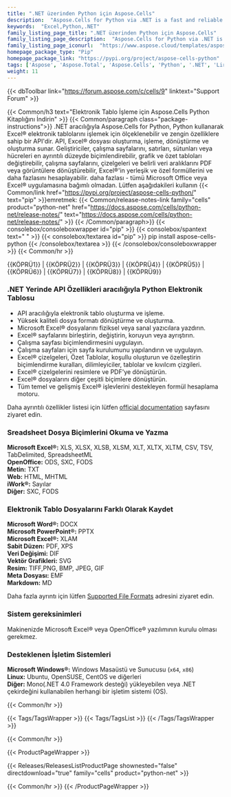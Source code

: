```yaml
---
title: ".NET üzerinden Python için Aspose.Cells"
description:  "Aspose.Cells for Python via .NET is a fast and reliable API for spreadsheet processing tasks. Developers can create simple or complex spreadsheets, manipulate as well as extract information from excel files. API reads multiple excel formats and can render worksheets to XPS, PDF, MHTML, HTML, Plain Text, images and more."
keywords:  "Excel,Python,.NET"
family_listing_page_title: ".NET üzerinden Python için Aspose.Cells"
family_listing_page_description:  "Aspose.Cells for Python via .NET is a fast and reliable API for spreadsheet processing tasks. Developers can read, write and manipulate Excel spreadsheets in their own Python applications."
family_listing_page_iconurl:  "https://www.aspose.cloud/templates/aspose/img/products/cells/aspose_cells-for-python-net.svg"
homepage_package_type: "Pip"
homepage_package_link: "https://pypi.org/project/aspose-cells-python"
tags: ['Aspose', 'Aspose.Total', 'Aspose.Cells', 'Python', '.NET', 'Lirary', 'XLS', 'XLSX', 'XLSB', 'XLSM', 'XLT', 'XLTX', 'XLTM', 'CSV', 'TSV', 'TabDelimited', 'SpreadsheetML', 'ODS', 'SXC', 'FODS', 'TXT', 'HTML', 'MHTML', 'Numbers', 'SXC', 'FODS', 'DOCX', 'PPTX', 'XLAM', 'PDF', 'XPS', 'DIF', 'SVG', 'TIFF,PNG', 'BMP', 'JPEG', 'GIF', 'EMF', 'Markdown', 'MD', 'Excel', 'OpenOffice', 'Word', 'PowerPoint', 'layout', 'Vector', 'Graphics', 'Image', 'meta', 'metafile', 'Windows', 'Linux', 'PIP']
weight: 11
---
```


{{< dbToolbar link="https://forum.aspose.com/c/cells/9" linktext="Support Forum" >}}

{{< Common/h3 text="Elektronik Tablo İşleme için Aspose.Cells Python Kitaplığını İndirin"  >}}
{{< Common/paragraph class="package-instructions">}}
.NET aracılığıyla Aspose.Cells for Python, Python kullanarak Excel® elektronik tablolarını işlemek için ölçeklenebilir ve zengin özelliklere sahip bir API'dir. API, Excel® dosyası oluşturma, işleme, dönüştürme ve oluşturma sunar. Geliştiriciler, çalışma sayfalarını, satırları, sütunları veya hücreleri en ayrıntılı düzeyde biçimlendirebilir, grafik ve özet tabloları değiştirebilir, çalışma sayfalarını, çizelgeleri ve belirli veri aralıklarını PDF veya görüntülere dönüştürebilir, Excel®'in yerleşik ve özel formüllerini ve daha fazlasını hesaplayabilir. daha fazlası - tümü Microsoft Office veya Excel® uygulamasına bağımlı olmadan.
Lütfen aşağıdakileri kullanın
{{< Common/link href="https://pypi.org/project/aspose-cells-python/" text="pip"  >}}emretmek:
{{< Common/release-notes-link family="cells" product="python-net" href="https://docs.aspose.com/cells/python-net/release-notes/" text="https://docs.aspose.com/cells/python-net/release-notes/"  >}}
{{< /Common/paragraph>}}
{{< consolebox/consoleboxwrapper id="pip" >}}
       {{< consolebox/spantext text=" " >}}
       {{< consolebox/textarea id="pip" >}} pip install aspose-cells-python {{< /consolebox/textarea >}}
{{< /consolebox/consoleboxwrapper >}}
{{< Common/hr >}}

{{KÖPRÜ1}} | {{KÖPRÜ2}} | {{KÖPRÜ3}} | {{KÖPRÜ4}} | {{KÖPRÜ5}} | {{KÖPRÜ6}} | {{KÖPRÜ7}} | {{KÖPRÜ8}} | {{KÖPRÜ9}}

### .NET Yerinde API Özellikleri aracılığıyla Python Elektronik Tablosu

- API aracılığıyla elektronik tablo oluşturma ve işleme.
- Yüksek kaliteli dosya formatı dönüştürme ve oluşturma.
- Microsoft Excel® dosyalarını fiziksel veya sanal yazıcılara yazdırın.
- Excel® sayfalarını birleştirin, değiştirin, koruyun veya ayrıştırın.
- Çalışma sayfası biçimlendirmesini uygulayın.
- Çalışma sayfaları için sayfa kurulumunu yapılandırın ve uygulayın.
- Excel® çizelgeleri, Özet Tablolar, koşullu oluşturun ve özelleştirin
  biçimlendirme kuralları, dilimleyiciler, tablolar ve kıvılcım çizgileri.
- Excel® çizelgelerini resimlere ve PDF'ye dönüştürün.
- Excel® dosyalarını diğer çeşitli biçimlere dönüştürün.
- Tüm temel ve gelişmiş Excel® işlevlerini destekleyen formül hesaplama motoru.

Daha ayrıntılı özellikler listesi için lütfen [official documentation](https://docs.aspose.com/cells/python-net/) sayfasını ziyaret edin.

### Sreadsheet Dosya Biçimlerini Okuma ve Yazma

**Microsoft Excel®:** XLS, XLSX, XLSB, XLSM, XLT, XLTX, XLTM, CSV, TSV, TabDelimited, SpreadsheetML\
**OpenOffice:** ODS, SXC, FODS\
**Metin:** TXT\
**Web:** HTML, MHTML\
**iWork®:** Sayılar\
**Diğer:** SXC, FODS

### Elektronik Tablo Dosyalarını Farklı Olarak Kaydet

**Microsoft Word®:** DOCX\
**Microsoft PowerPoint®:** PPTX\
**Microsoft Excel®:** XLAM\
**Sabit Düzen:** PDF, XPS\
**Veri Değişimi:** DIF\
**Vektör Grafikleri:** SVG\
**Resim:** TIFF,PNG, BMP, JPEG, GIF\
**Meta Dosyası:** EMF\
**Markdown:** MD

Daha fazla ayrıntı için lütfen [Supported File Formats](https://docs.aspose.com/cells/python-net/supported-file-formats/) adresini ziyaret edin.

### Sistem gereksinimleri

Makinenizde Microsoft Excel® veya OpenOffice® yazılımının kurulu olması gerekmez.

### Desteklenen İşletim Sistemleri

**Microsoft Windows®:** Windows Masaüstü ve Sunucusu (`x64`, `x86`)\
**Linux:** Ubuntu, OpenSUSE, CentOS ve diğerleri\
**Diğer:** Mono(.NET 4.0 Framework desteği) yükleyebilen veya .NET çekirdeğini kullanabilen herhangi bir işletim sistemi (OS).

{{< Common/hr >}}

{{< Tags/TagsWrapper >}}
 {{< Tags/TagsList >}}
{{< /Tags/TagsWrapper >}}

{{< Common/hr >}}

{{< ProductPageWrapper >}}
<!-- ReleasesListProductPage-->
   {{< Releases/ReleasesListProductPage shownested="false"  directdownload="true" family="cells" product="python-net" >}}
<!-- /ReleasesListProductPage-->
{{< Common/hr >}}
{{< /ProductPageWrapper >}}

